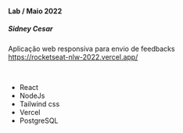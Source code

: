 <h4>Lab / Maio 2022</h5>

<h5>Sidney Cesar</h5>

Aplicação web responsiva para envio de feedbacks <br />
https://rocketseat-nlw-2022.vercel.app/

<br />

* React
* NodeJs
* Tailwind css
* Vercel
* PostgreSQL
